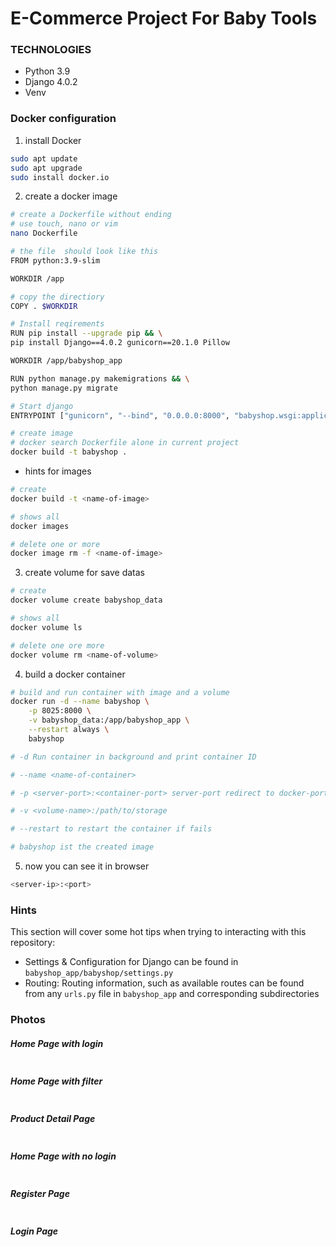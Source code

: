 # E-Commerce Project For Baby Tools

### TECHNOLOGIES

- Python 3.9
- Django 4.0.2
- Venv

### Docker configuration

1. install Docker
```bash
sudo apt update
sudo apt upgrade
sudo install docker.io
```

2. create a docker image
```bash
# create a Dockerfile without ending
# use touch, nano or vim
nano Dockerfile
```
```bash
# the file  should look like this
FROM python:3.9-slim

WORKDIR /app

# copy the directiory
COPY . $WORKDIR

# Install reqirements
RUN pip install --upgrade pip && \
pip install Django==4.0.2 gunicorn==20.1.0 Pillow

WORKDIR /app/babyshop_app

RUN python manage.py makemigrations && \
python manage.py migrate

# Start django
ENTRYPOINT ["gunicorn", "--bind", "0.0.0.0:8000", "babyshop.wsgi:application"]
```
```bash
# create image
# docker search Dockerfile alone in current project
docker build -t babyshop .
```
- hints for images
```bash
# create
docker build -t <name-of-image>

# shows all
docker images

# delete one or more
docker image rm -f <name-of-image>
```

3. create volume for save datas
```bash
# create
docker volume create babyshop_data

# shows all
docker volume ls

# delete one ore more
docker volume rm <name-of-volume>
```

4. build a docker container
```bash
# build and run container with image and a volume
docker run -d --name babyshop \
    -p 8025:8000 \
    -v babyshop_data:/app/babyshop_app \
    --restart always \
    babyshop

# -d Run container in background and print container ID

# --name <name-of-container>

# -p <server-port>:<container-port> server-port redirect to docker-port

# -v <volume-name>:/path/to/storage

# --restart to restart the container if fails

# babyshop ist the created image
```

5. now you can see it in browser
```bash
<server-ip>:<port>
```
### Hints

This section will cover some hot tips when trying to interacting with this repository:

- Settings & Configuration for Django can be found in `babyshop_app/babyshop/settings.py`
- Routing: Routing information, such as available routes can be found from any `urls.py` file in `babyshop_app` and corresponding subdirectories

### Photos

##### Home Page with login

<img alt="" src="https://github.com/MET-DEV/Django-E-Commerce/blob/master/project_images/capture_20220323080815407.jpg"></img>
##### Home Page with filter
<img alt="" src="https://github.com/MET-DEV/Django-E-Commerce/blob/master/project_images/capture_20220323080840305.jpg"></img>
##### Product Detail Page
<img alt="" src="https://github.com/MET-DEV/Django-E-Commerce/blob/master/project_images/capture_20220323080934541.jpg"></img>

##### Home Page with no login
<img alt="" src="https://github.com/MET-DEV/Django-E-Commerce/blob/master/project_images/capture_20220323080953570.jpg"></img>


##### Register Page

<img alt="" src="https://github.com/MET-DEV/Django-E-Commerce/blob/master/project_images/capture_20220323081016022.jpg"></img>


##### Login Page

<img alt="" src="https://github.com/MET-DEV/Django-E-Commerce/blob/master/project_images/capture_20220323081044867.jpg"></img>
